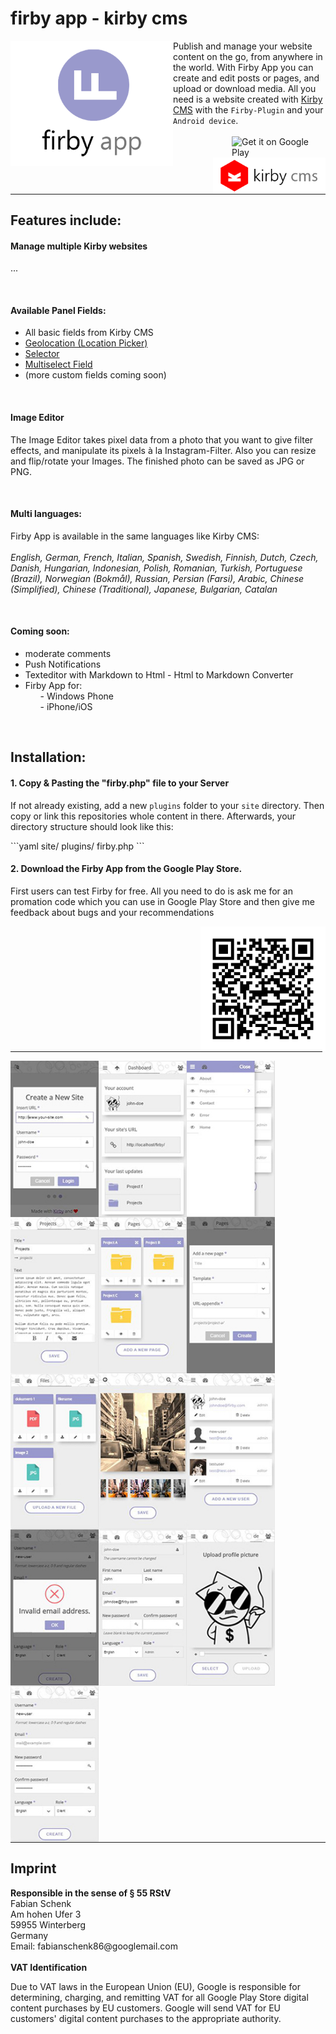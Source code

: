 <h1>firby app - kirby cms</h1>

<a href="http://www.firby.lima-city.de"><img alt="logo" width="260px" height="auto" align="left" src="https://github.com/fabianschenk86/firby-app/blob/master/img/firby_logo.png"/></a>
<p>Publish and manage your website content on the go, from anywhere in the world. With Firby App you can create and edit posts or pages, and upload or download media. All you need is a website created with <a target="_blank" href="https://getkirby.com/">Kirby CMS</a> with the <code>Firby-Plugin</code> and your <code>Android device</code>.<br /><br /><a href='https://play.google.com/store/apps/details?id=com.firby_app&utm_source=global_co&utm_medium=prtnr&utm_content=Mar2515&utm_campaign=PartBadge&pcampaignid=MKT-Other-global-all-co-prtnr-py-PartBadge-Mar2515-1'><img align="right" width="150px" height="auto" alt='Get it on Google Play' src='https://play.google.com/intl/en_us/badges/images/generic/en_badge_web_generic.png'/></a><a title="Kirby CMS" href="https://getkirby.com/"><img align="right" width="180px" height="auto" alt='Kirby CMS' src='https://github.com/fabianschenk86/firby-app/blob/master/img/kirbylogo.png'/></a></p><br />
<hr width="100%"/>
<h2 id="firby-features">Features include:</h2>
<h4>Manage multiple Kirby websites</h4>
<p>...</p>
<br/>
<h4>Available Panel Fields:</h4>
<ul>
<li>All basic fields from Kirby CMS</li>
<li><a title="Geolocation" href="http://www.getkirby-plugins.com/geolocation">Geolocation (Location Picker)</a></li>
<li><a title="Selector" href="http://www.getkirby-plugins.com/selector">Selector</a></li>
<li><a title="Multiselect Field" href="http://www.getkirby-plugins.com/multiselect-field">Multiselect Field</a></li>
<li>(more custom fields coming soon)</li>
</ul>
<br /><h4>Image Editor</h4>
<p>The Image Editor takes pixel data from a photo that you want to give filter effects, and manipulate its pixels à la Instagram-Filter. Also you can resize and flip/rotate your Images. The finished photo can be saved as JPG or PNG.</p>
<br /><h4 id="firby-languages">Multi languages:</h4>
<p>Firby App is available in the same languages like Kirby CMS:<br /><br />
<em>English, German, French, Italian, Spanish, Swedish, Finnish, Dutch, Czech, Danish, Hungarian, Indonesian, Polish, Romanian, Turkish, Portuguese (Brazil), Norwegian (Bokmål), Russian, Persian (Farsi), Arabic, Chinese (Simplified), Chinese (Traditional), Japanese, Bulgarian, Catalan</em></p>
<br /><h4 id="firby-coming-soon">Coming soon:</h4>
<ul>
<li>moderate comments</li>
<li>Push Notifications</li>
<li>Texteditor with Markdown to Html - Html to Markdown Converter</li>
<li>Firby App for:
<ol>- Windows Phone</ol>
<ol>- iPhone/iOS</ol>
</li>
</ul>
<br />
<h2 id="firby-installation">Installation:</h2>
<h4>1. Copy & Pasting the "firby.php" file to your Server</h4>
<p>If not already existing, add a new <code>plugins</code> folder to your <code>site</code> directory. Then copy or link this repositories whole content in there. Afterwards, your directory structure should look like this:</p>
```yaml
site/
	plugins/
		firby.php
```
<br /><h4>2. Download the Firby App from the Google Play Store.</h4>
<p>First users can test Firby for free. All you need to do is ask me for an promation code which you can use in Google Play Store and then give me feedback about bugs and your recommendations</p>
<img alt="qr-code-google-play" align="right" width="200px" height="auto" src="https://github.com/fabianschenk86/firby-app/blob/master/img/qr_code_googleplay.png"/>
<hr width="99%">
<img align="left" width="141px" height="250px" src="https://github.com/fabianschenk86/firby-app/blob/master/img/login.JPG?raw=true"/> <img align="left" width="141px" height="250px" src="https://github.com/fabianschenk86/firby-app/blob/master/img/dashboard.JPG?raw=true"/>
<img align="left" width="141px" height="250px" src="https://github.com/fabianschenk86/firby-app/blob/master/img/mainmenu.JPG?raw=true"/>
<img align="left" width="141px" height="250px" src="https://github.com/fabianschenk86/firby-app/blob/master/img/contentside.JPG?raw=true"/>
<img align="left" width="141px" height="250px" src="https://github.com/fabianschenk86/firby-app/blob/master/img/subpages.JPG?raw=true"/>
<img align="left" width="141px" height="250px" src="https://github.com/fabianschenk86/firby-app/blob/master/img/newpage.JPG?raw=true"/>
<img align="left" width="141px" height="250px" src="https://github.com/fabianschenk86/firby-app/blob/master/img/files.JPG?raw=true"/>
<img align="left" width="141px" height="250px" src="https://github.com/fabianschenk86/firby-app/blob/master/img/image%20editor.JPG?raw=true"/>
<img align="left" width="141px" height="250px" src="https://github.com/fabianschenk86/firby-app/blob/master/img/userlist.JPG?raw=true"/>
<img align="left" width="141px" height="250px" src="https://github.com/fabianschenk86/firby-app/blob/master/img/validation.JPG?raw=true"/>
<img align="left" width="141px" height="250px" src="https://github.com/fabianschenk86/firby-app/blob/master/img/edit-user.JPG?raw=true"/>
<img align="left" width="141px" height="250px" src="https://github.com/fabianschenk86/firby-app/blob/master/img/upload%20avatar.JPG?raw=true"/>
<img align="left" width="141px" height="250px" src="https://github.com/fabianschenk86/firby-app/blob/master/img/create%20new%20user.JPG?raw=true"/>
<hr width="100%"/>
<h2>Imprint</h2>
<strong>Responsible in the sense of § 55 RStV</strong>
<br/>
Fabian Schenk<br/>
Am hohen Ufer 3<br/>
59955 Winterberg<br/>
Germany<br/>
Email: fabianschenk86@googlemail.com<br/>
<br/>
<strong>VAT Identification</strong><br/>
<p>Due to VAT laws in the European Union (EU), Google is responsible for determining, charging, and remitting VAT for all Google Play Store digital content purchases by EU customers. Google will send VAT for EU customers' digital content purchases to the appropriate authority.</p>
